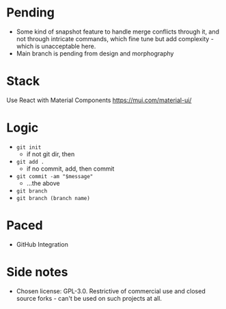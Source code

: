 # Pending
- Some kind of snapshot feature to handle merge conflicts through it, and not through intricate commands, which fine tune but add complexity - which is unacceptable here.
- Main branch is pending from design and morphography

# Stack
Use React with Material Components
https://mui.com/material-ui/

# Logic
- `git init`
    - if not git dir, then
- `git add .`
    - if no commit, add, then commit
- `git commit -am "$message"`
    - ...the above
- `git branch`
- `git branch (branch name)`

# Paced
* GitHub Integration

# Side notes
* Chosen license: GPL-3.0. Restrictive of commercial use and closed source forks - can't be used on such projects at all.